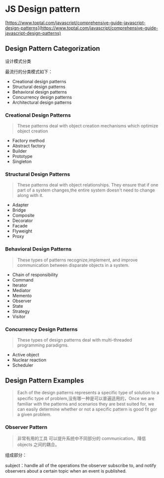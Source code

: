 # JS Design pattern

[https://www.toptal.com/javascript/comprehensive-guide-javascript-design-patterns](https://www.toptal.com/javascript/comprehensive-guide-javascript-design-patterns)

## Design Pattern Categorization

设计模式分类

最流行的分类模式如下：

* Creational design patterns
* Structural design patterns
* Behavioral design patterns
* Concurrency design patterns
* Architectural design patterns

### Creational Design Patterns

> These patterns deal with object creation mechanisms which optimize object creation

* Factory method
* Abstract factory
* Builder
* Prototype
* Singleton

### Structural Design Patterns

> These patterns deal with object relationships. They ensure that if one part of a system changes,the entire system doesn't need to change along with it.

* Adapter
* Bridge
* Composite
* Decorator
* Facade
* Flyweight
* Proxy

### Behavioral Design Patterns

> These types of patterns recognize,implement, and improve communication between disparate objects in a system.

* Chain of responsibility
* Command
* Iterator
* Mediator
* Memento
* Observer
* State
* Strategy
* Visitor

### Concurrency Design Patterns

> These types of design patterns deal with multi-threaded programming paradigms.

* Active object
* Nuclear reaction
* Scheduler

## Design Pattern Examples

> Each of the design patterns represents a specific type of solution to a specific type of problem,没有哪一种是可以普遍适用的，Once we are familiar with the patterns and scenarios they are best suited for, we can easily determine whether or not a specific pattern is good fit gor a given problem.

### Observer Pattern

> 非常有用的工具 可以提升系统中不同部分的 communication，降低 objects 之间的耦合。

组成部分：

subject：handle all of the operations the observer subscribe to, and notify observers about a certain topic when an event is published.

